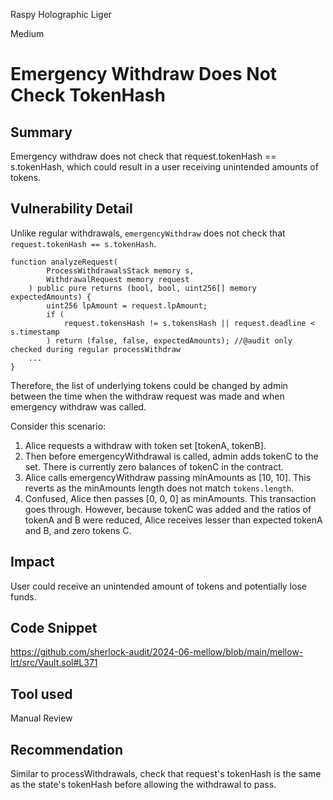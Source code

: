 Raspy Holographic Liger

Medium

# Emergency Withdraw Does Not Check TokenHash

## Summary
Emergency withdraw does not check that request.tokenHash == s.tokenHash, which could result in a user receiving unintended amounts of tokens.

## Vulnerability Detail
Unlike regular withdrawals, `emergencyWithdraw` does not check that `request.tokenHash == s.tokenHash`. 

```solidity
function analyzeRequest(
        ProcessWithdrawalsStack memory s,
        WithdrawalRequest memory request
    ) public pure returns (bool, bool, uint256[] memory expectedAmounts) {
        uint256 lpAmount = request.lpAmount;
        if (
            request.tokensHash != s.tokensHash || request.deadline < s.timestamp
        ) return (false, false, expectedAmounts); //@audit only checked during regular processWithdraw
	...
}
```

Therefore, the list of underlying tokens could be changed by admin between the time when the withdraw request was made and when emergency withdraw was called. 

Consider this scenario:
1) Alice requests a withdraw with token set [tokenA, tokenB]. 
2) Then before emergencyWithdrawal is called, admin adds tokenC to the set. There is currently zero balances of tokenC in the contract. 
3) Alice calls emergencyWithdraw passing minAmounts as [10, 10]. This reverts as the minAmounts length does not match `tokens.length`. 
4) Confused, Alice then passes [0, 0, 0] as minAmounts. This transaction goes through. However, because tokenC was added and the ratios of tokenA and B were reduced, Alice receives lesser than expected tokenA and B, and zero tokens C. 
## Impact
User could receive an unintended amount of tokens and potentially lose funds. 

## Code Snippet
https://github.com/sherlock-audit/2024-06-mellow/blob/main/mellow-lrt/src/Vault.sol#L371
## Tool used
Manual Review

## Recommendation
Similar to processWithdrawals, check that request's tokenHash is the same as the state's tokenHash before allowing the withdrawal to pass.